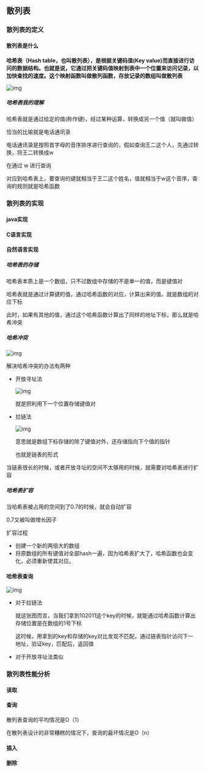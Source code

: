 ## 散列表

### 散列表的定义

#### 散列表是什么

**哈希表（Hash table，也叫散列表），是根据关键码值(Key value)而直接进行访问的数据结构。也就是说，它通过把关键码值映射到表中一个位置来访问记录，以加快查找的速度。这个映射函数叫做散列函数，存放记录的数组叫做散列表**

![img](https://imgconvert.csdnimg.cn/aHR0cHM6Ly9yYXcuZ2l0aHVidXNlcmNvbnRlbnQuY29tL2l0aHVhbmdxaW5nL215aW1nL21hc3Rlci9pbWcvMjAxOTEyMDEyMzM1MDIucG5n?x-oss-process=image/format,png)

##### 哈希表我的理解

哈希表就是通过给定的值(称作键)，经过某种运算，转换成另一个值（就叫做值）

恰当的比喻就是电话通讯录

电话通讯录是按照首字母的音序排序进行查询的，假如查询王二这个人，先通过转换，将王二转换成w

在通过 w 进行查询

对应到哈希表上，要查询的键就相当于王二这个姓名，值就相当于w这个音序，查询的规则就是哈希函数

### 散列表的实现

#### java实现



#### C语言实现



#### 自然语言实现

##### 哈希表的存储

哈希表本质上是一个数组，只不过数组中存储的不是单一的值，而是键值对

哈希表就是通过计算键的值，通过哈希函数的对应，计算出来的值，就是数组的对应下标

此时，如果有其他的值，通过这个哈希函数计算出了同样的地址下标，那么就是哈希冲突

##### 哈希冲突

![img](https://imgconvert.csdnimg.cn/aHR0cHM6Ly9yYXcuZ2l0aHVidXNlcmNvbnRlbnQuY29tL2l0aHVhbmdxaW5nL215aW1nL21hc3Rlci9pbWcvMjAxOTEyMDIwMDE0NDUucG5n?x-oss-process=image/format,png)

解决哈希冲突的办法有两种 

- 开放寻址法

  ![img](https://imgconvert.csdnimg.cn/aHR0cHM6Ly9yYXcuZ2l0aHVidXNlcmNvbnRlbnQuY29tL2l0aHVhbmdxaW5nL215aW1nL21hc3Rlci9pbWcvMjAxOTEyMDIwMDI0MTAucG5n?x-oss-process=image/format,png)

  就是把利用下一个位置存储键值对

- 拉链法

  ![img](https://imgconvert.csdnimg.cn/aHR0cHM6Ly9yYXcuZ2l0aHVidXNlcmNvbnRlbnQuY29tL2l0aHVhbmdxaW5nL215aW1nL21hc3Rlci9pbWcvMjAxOTEyMDIwMDM0MDUucG5n?x-oss-process=image/format,png)

  意思就是数组下标存储的除了键值对外，还存储指向下个值的指针

  也就是链表的形式

当链表很长的时候，或者开放寻址的空间不太够用的时候，就需要对哈希表进行扩容

##### 哈希表扩容

当哈希表被占用的空间到了0.7的时候，就会自动扩容

0.7又被叫做增长因子

扩容过程

- 创建一个新的两倍大的数组
- 将原数组的所有键值对全部hash一遍，因为哈希表扩大了，哈希函数也会变化，必须重新使其对应。

#### 哈希表查询

![img](https://imgconvert.csdnimg.cn/aHR0cHM6Ly9yYXcuZ2l0aHVidXNlcmNvbnRlbnQuY29tL2l0aHVhbmdxaW5nL215aW1nL21hc3Rlci9pbWcvMjAxOTEyMDIwMDM0MDUucG5n?x-oss-process=image/format,png)

- 对于拉链法

  就这张图而言，当我们拿到102011这个key的时候，就能通过哈希函数计算出存储位置是在数组的1号下标

  这时候，用拿到的key和存储的key对比发现不匹配，通过链表指针访问下一地址，验证key，匹配后，返回值

- 对于开放寻址法类似

### 散列表性能分析

#### 读取



#### 查询

散列表查询的平均情况是O（1）

在散列表设计的非常糟糕的情况下，查询的最坏情况是O（n）

#### 插入



#### 删除



